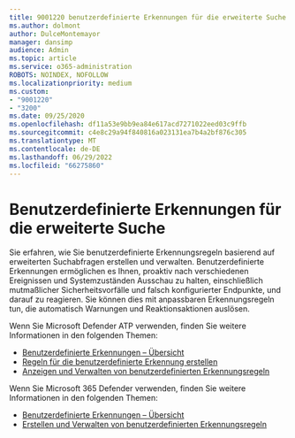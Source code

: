 ```yaml
---
title: 9001220 benutzerdefinierte Erkennungen für die erweiterte Suche
ms.author: dolmont
author: DulceMontemayor
manager: dansimp
audience: Admin
ms.topic: article
ms.service: o365-administration
ROBOTS: NOINDEX, NOFOLLOW
ms.localizationpriority: medium
ms.custom:
- "9001220"
- "3200"
ms.date: 09/25/2020
ms.openlocfilehash: df11a53e9bb9ea84e617acd7271022eed03c9ffb
ms.sourcegitcommit: c4e8c29a94f840816a023131ea7b4a2bf876c305
ms.translationtype: MT
ms.contentlocale: de-DE
ms.lasthandoff: 06/29/2022
ms.locfileid: "66275860"
---
```

# <a name="advanced-hunting-custom-detections"></a>Benutzerdefinierte Erkennungen für die erweiterte Suche

Sie erfahren, wie Sie benutzerdefinierte Erkennungsregeln basierend auf erweiterten Suchabfragen erstellen und verwalten. Benutzerdefinierte Erkennungen ermöglichen es Ihnen, proaktiv nach verschiedenen Ereignissen und Systemzuständen Ausschau zu halten, einschließlich mutmaßlicher Sicherheitsvorfälle und falsch konfigurierter Endpunkte, und darauf zu reagieren. Sie können dies mit anpassbaren Erkennungsregeln tun, die automatisch Warnungen und Reaktionsaktionen auslösen.
  
Wenn Sie Microsoft Defender ATP verwenden, finden Sie weitere Informationen in den folgenden Themen: 
- [Benutzerdefinierte Erkennungen – Übersicht](https://docs.microsoft.com/windows/security/threat-protection/microsoft-defender-atp/overview-custom-detections)
- [Regeln für die benutzerdefinierte Erkennung erstellen](https://docs.microsoft.com/windows/security/threat-protection/microsoft-defender-atp/custom-detection-rules)
- [Anzeigen und Verwalten von benutzerdefinierten Erkennungsregeln](https://docs.microsoft.com/windows/security/threat-protection/microsoft-defender-atp/custom-detections-manage)

Wenn Sie Microsoft 365 Defender verwenden, finden Sie weitere Informationen in den folgenden Themen: 
- [Benutzerdefinierte Erkennungen – Übersicht](https://docs.microsoft.com/microsoft-365/security/mtp/custom-detections-overview)
- [Erstellen und Verwalten von benutzerdefinierten Erkennungsregeln](https://docs.microsoft.com/microsoft-365/security/mtp/custom-detection-rules)
